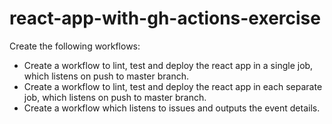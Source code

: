 # react-app-with-gh-actions-exercise

Create the following workflows:

- Create a workflow to lint, test and deploy the react app in a single job, which listens on push to master branch.
- Create a workflow to lint, test and deploy the react app in each separate job, which listens on push to master branch.
- Create a workflow which listens to issues and outputs the event details.
